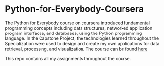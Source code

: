 # Python-for-Everybody-Coursera

The Python for Everybody course on coursera introduced fundamental programming concepts including data structures, networked application program interfaces, and databases, using the Python programming language. In the Capstone Project, the technologies learned throughout the Specialization were used to design and create my own applications for data retrieval, processing, and visualization. The course can be found [here](https://www.coursera.org/specializations/python)

This repo contains all my assignments throughout the course. 
